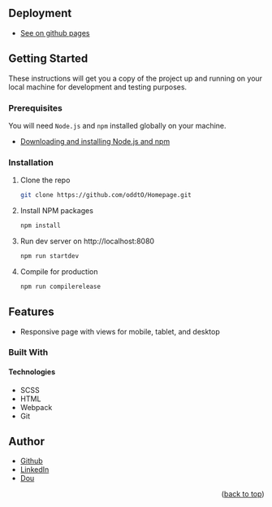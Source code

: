 

## Deployment

* [See on github pages](https://oddto.github.io/Homepage/)


<!-- GETTING STARTED -->
## Getting Started

These instructions will get you a copy of the project up and running on your local machine for development and testing purposes.

### Prerequisites

You will need `Node.js` and `npm` installed globally on your machine.
* [Downloading and installing Node.js and npm](https://docs.npmjs.com/downloading-and-installing-node-js-and-npm)

### Installation

1. Clone the repo
   ```sh
   git clone https://github.com/oddtO/Homepage.git
   ```
2. Install NPM packages
   ```sh
   npm install
   ```
3. Run dev server on http://localhost:8080
   ```sh
   npm run startdev
   ```
4. Compile for production
   ```sh
   npm run compilerelease
   ```
















## Features

* Responsive page with views for mobile, tablet, and desktop

### Built With

#### Technologies

* SCSS
* HTML
* Webpack
* Git






<!-- AUTHORS -->
## Author

* [Github](https://github.com/oddtO)
* [LinkedIn](https://www.linkedin.com/in/dmytro-yefimov-316690207/)
* [Dou](https://dou.ua/users/oddto/)
<p align="right">(<a href="#top">back to top</a>)</p>
